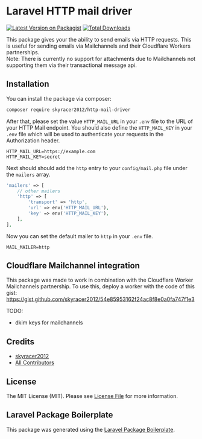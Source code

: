 # Laravel HTTP mail driver

[![Latest Version on Packagist](https://img.shields.io/packagist/v/skyracer2012/http-mail-driver.svg?style=flat-square)](https://packagist.org/packages/skyracer2012/http-mail-driver)
[![Total Downloads](https://img.shields.io/packagist/dt/skyracer2012/http-mail-driver.svg?style=flat-square)](https://packagist.org/packages/skyracer2012/http-mail-driver)

This package gives your the ability to send emails via HTTP requests. This is useful for sending emails via Mailchannels and their Cloudflare Workers partnerships.  
Note: There is currently no support for attachments due to Mailchannels not supporting them via their transactional message api.
## Installation

You can install the package via composer:

```bash
composer require skyracer2012/http-mail-driver
```

After that, please set the value `HTTP_MAIL_URL` in your `.env` file to the URL of your HTTP Mail endpoint.
You should also define the `HTTP_MAIL_KEY` in your `.env` file which will be used to authenticate your requests in the Authorization header.

```dotenv
HTTP_MAIL_URL=https://example.com
HTTP_MAIL_KEY=secret
```

Next should should add the `http` entry to your `config/mail.php` file under the `mailers` array.

```php
'mailers' => [
    // other mailers
    'http' => [
        'transport' => 'http',
        'url' => env('HTTP_MAIL_URL'),
        'key' => env('HTTP_MAIL_KEY'),
    ],
],
```

Now you can set the default mailer to `http` in your `.env` file.

```dotenv
MAIL_MAILER=http
```

## Cloudflare Mailchannel integration

This package was made to work in combination with the Cloudflare Worker Mailchannels partnership.
To use this, deploy a worker with the code of this gist:
https://gist.github.com/skyracer2012/54e85953162f24ac8f8e0a0fa747f1e3

TODO:
* dkim keys for mailchannels

## Credits

-   [skyracer2012](https://github.com/skyracer2012)
-   [All Contributors](../../contributors)

## License

The MIT License (MIT). Please see [License File](LICENSE.md) for more information.

## Laravel Package Boilerplate

This package was generated using the [Laravel Package Boilerplate](https://laravelpackageboilerplate.com).

